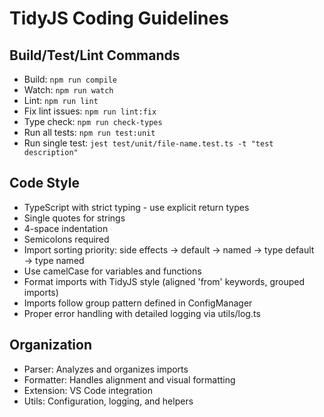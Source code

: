 # TidyJS Coding Guidelines

## Build/Test/Lint Commands
- Build: `npm run compile` 
- Watch: `npm run watch`
- Lint: `npm run lint`
- Fix lint issues: `npm run lint:fix`
- Type check: `npm run check-types`
- Run all tests: `npm run test:unit`
- Run single test: `jest test/unit/file-name.test.ts -t "test description"`

## Code Style
- TypeScript with strict typing - use explicit return types
- Single quotes for strings
- 4-space indentation
- Semicolons required
- Import sorting priority: side effects → default → named → type default → type named
- Use camelCase for variables and functions
- Format imports with TidyJS style (aligned 'from' keywords, grouped imports)
- Imports follow group pattern defined in ConfigManager
- Proper error handling with detailed logging via utils/log.ts

## Organization
- Parser: Analyzes and organizes imports
- Formatter: Handles alignment and visual formatting
- Extension: VS Code integration
- Utils: Configuration, logging, and helpers